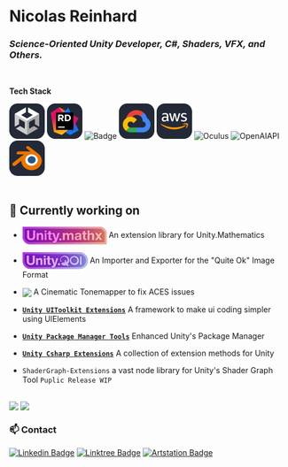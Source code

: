 # Nicolas Reinhard
### *Science-Oriented Unity Developer, C#, Shaders, VFX, and Others.*
<!--
- 🌱 currently working on `Unity.Mathematics.Extensions` and extension library for Unity.Mathematics
- 🌱 I’m currently learning ...
- 👯 I’m looking to collaborate on ...
- 📫 How to reach me: ...
- ⚡ Fun fact: ...
-->

<br>

**Tech Stack**

<div id="badges">
    <img src="https://github.com/tandpfun/skill-icons/raw/main/icons/Unity-Dark.svg"  width = "64" height="64"  alt="Badge"/>
    <img src="https://github.com/tandpfun/skill-icons/raw/main/icons/Rider-Dark.svg" width = "64" height="64" alt="Badge"/>
    <img src="https://github.com/user-attachments/assets/96951f06-b271-493c-8fff-e3883e8bcff5" width = "64" height="64" alt="Badge"/>
    <img src="https://github.com/tandpfun/skill-icons/raw/main/icons/GCP-Dark.svg" width = "64" height="64" alt="Badge"/>
    <img src="https://github.com/tandpfun/skill-icons/raw/main/icons/AWS-Dark.svg" width = "64" height="64" alt="Badge"/>
    <img src="https://github.com/user-attachments/assets/f53bcf41-786b-4507-b054-e4ee462a6a43" width = "64" height="64" alt="Oculus"/>
    <img src="https://github.com/user-attachments/assets/cf3d54f9-1195-4784-8440-f4b7225fc424" width = "64" height="64" alt="OpenAIAPI"/>
    <img src="https://github.com/tandpfun/skill-icons/raw/main/icons/Blender-Dark.svg" width = "64" height="64" alt="Badge"/>
</div>

<br>

## 🌱 Currently working on
- <a href="https://github.com/LTMX/Unity.mathx"><img align="center" src="https://raw.githubusercontent.com/LTMX/Unity.mathx/master/.branding/LTMX_Unity_Mathematics_Mathx_Github_Logox256.png" height="32"/><a> An extension library for Unity.Mathematics <br>

- <a href="https://github.com/LTMX/Unity.QOI"><img align="center" src="https://raw.githubusercontent.com/LTMX/Unity.QOI/main/.branding/LTMX_Unity_QOI_Github_Logox206.png" height="32"/><a> An Importer and Exporter for the "Quite Ok" Image Format <br>
- <a href ="https://github.com/ltmx/Melon-Tonemapper"><img align="center" src="https://raw.githubusercontent.com/ltmx/Melon-Tonemapper/main/.branding/LTMX%20Untiy%20Melon%20Cinematic%20Tonemapper%20Logo%400.5x.png" height="32"/></a> A Cinematic Tonemapper to fix ACES issues

- <a href ="https://github.com/ltmx/Unity.UIToolkit.Extensions">**`Unity UIToolkit Extensions`**</a> A framework to make ui coding simpler using UIElements
- <a href ="https://github.com/ltmx/Unity.PackageManagerTools">**`Unity Package Manager Tools`**</a> Enhanced Unity's Package Manager
- <a href ="https://github.com/ltmx/Unity.CSharp.Extensions">**`Unity Csharp Extensions`**</a> A collection of extension methods for Unity
- `ShaderGraph-Extensions` a vast node library for Unity's Shader Graph Tool `Puplic Release WIP`
<br>

<span>
<a>
  <img align="top" src="https://github-readme-stats.vercel.app/api?username=LTMX&count_private=true&show_icons=true&theme=midnight-purple&border_color=253041&bg_color=121821&border_radius=14" width="440px" />
<a/>
<a>
  <img align="top" src="https://github-readme-stats.vercel.app/api/top-langs/?username=LTMX&layout=compact&theme=midnight-purple&border_color=253041&bg_color=121821&border_radius=14" width="332px" />
<a/>
</span>

### 📫 Contact

[![Linkedin Badge](https://img.shields.io/badge/LinkedIn-blue?style=for-the-badge&logo=linkedin&logoColor=white)](https://www.linkedin.com/in/nicolasreinhard/)
[![Linktree Badge](https://img.shields.io/badge/Linktree-2c9945?style=for-the-badge&logo=Linktree&logoColor=white)](https://linktr.ee/nicolasreinhard)
[![Artstation Badge](https://img.shields.io/badge/Artstation-5e30a0?style=for-the-badge&logo=Artstation&logoColor=white)](https://ltmx.artstation.com/)

<!-- https://github.com/DinitoThompson for inspiration--> 


<!--
[![LTMX's wakatime stats](https://github-readme-stats.vercel.app/api/wakatime?username=LTMX)](https://github.com/anuraghazra/github-readme-stats)

<a href="https://github.com/anuraghazra/github-readme-stats">
  <img align="left" src="https://github-readme-stats.vercel.app/api/top-langs/?username=LTMX&layout=compact&theme=midnight-purple&border_radius=14&hide_border=true" width="332px" />
</a>

    <a><img alt="GitHub Sponsors" src="https://img.shields.io/github/sponsors/LTMX"></a>

    <a><img alt="YouTube Channel Subscribers" src="https://img.shields.io/youtube/channel/subscribers/UCKQp3slLtSsRCWtQz67RjYQ?style=social"></a>
    
-->

<!-- ![](https://hit.yhype.me/github/profile?user_id=47640688) 

![](https://komarev.com/ghpvc/?username=LTMX&color=blueviolet) 

<a href="https://ko-fi.com/I2I0IMQA9">
  <img allign="top" src="https://raw.githubusercontent.com/LTMX/Banners-And-Buttons/main/Support%20Me%20Kofi%20Banner%20Shader%20Graph%20Mastery.png" width="200px"/>
<a/>

-->



